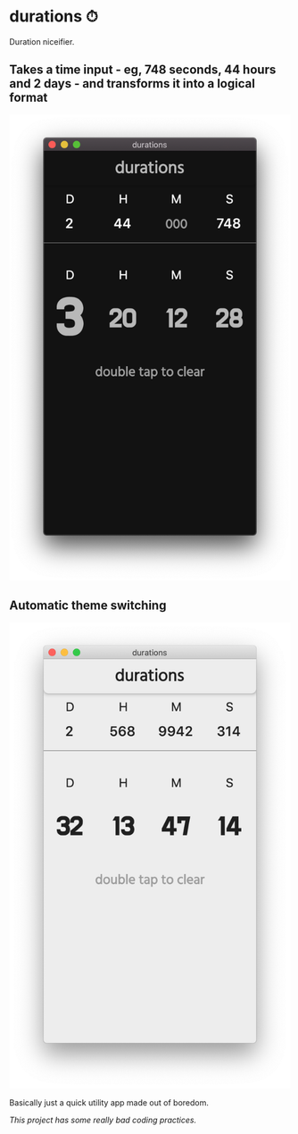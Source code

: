 # durations ⏱

Duration niceifier.

## Takes a time input - eg, 748 seconds, 44 hours and 2 days - and transforms it into a logical format
![image](readme/dark.png)

## Automatic theme switching
![image-light](readme/light.png)

Basically just a quick utility app made out of boredom.

*This project has some really bad coding practices.*